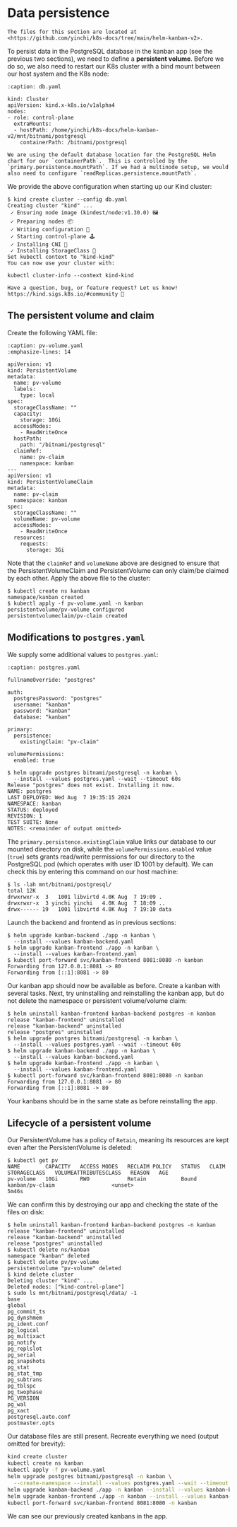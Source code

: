 Data persistence
================

```{note}
The files for this section are located at <https://github.com/yinchi/k8s-docs/tree/main/helm-kanban-v2>.
```

To persist data in the PostgreSQL database in the kanban app (see the previous two sections), we need to define a **persistent volume**.  Before we do so, we also need to restart our K8s cluster with a bind mount between our host system and the K8s node:

```{code-block} yaml
:caption: db.yaml

kind: Cluster
apiVersion: kind.x-k8s.io/v1alpha4
nodes:
- role: control-plane
  extraMounts:
  - hostPath: /home/yinchi/k8s-docs/helm-kanban-v2/mnt/bitnami/postgresql
    containerPath: /bitnami/postgresql
```

```{note}
We are using the default database location for the PostgreSQL Helm chart for our `containerPath`.  This is controlled by the `primary.persistence.mountPath`. If we had a multinode setup, we would also need to configure `readReplicas.persistence.mountPath`. 
```

We provide the above configuration when starting up our Kind cluster:

```console
$ kind create cluster --config db.yaml
Creating cluster "kind" ...
 ✓ Ensuring node image (kindest/node:v1.30.0) 🖼
 ✓ Preparing nodes 📦  
 ✓ Writing configuration 📜 
 ✓ Starting control-plane 🕹️ 
 ✓ Installing CNI 🔌 
 ✓ Installing StorageClass 💾 
Set kubectl context to "kind-kind"
You can now use your cluster with:

kubectl cluster-info --context kind-kind

Have a question, bug, or feature request? Let us know! https://kind.sigs.k8s.io/#community 🙂
```

## The persistent volume and claim

Create the following YAML file:

```{code-block} yaml
:caption: pv-volume.yaml
:emphasize-lines: 14

apiVersion: v1
kind: PersistentVolume
metadata:
  name: pv-volume
  labels:
    type: local
spec:
  storageClassName: ""
  capacity:
    storage: 10Gi
  accessModes:
    - ReadWriteOnce
  hostPath:
    path: "/bitnami/postgresql"
  claimRef:
    name: pv-claim
    namespace: kanban
---
apiVersion: v1
kind: PersistentVolumeClaim
metadata:
  name: pv-claim
  namespace: kanban
spec:
  storageClassName: ""
  volumeName: pv-volume
  accessModes:
    - ReadWriteOnce
  resources:
    requests:
      storage: 3Gi
```

Note that the `claimRef` and `volumeName` above are designed to ensure that the PersistentVolumeClaim and PersistentVolume can only claim/be claimed by each other. Apply the above file to the cluster:

```console
$ kubectl create ns kanban
namespace/kanban created
$ kubectl apply -f pv-volume.yaml -n kanban
persistentvolume/pv-volume configured
persistentvolumeclaim/pv-claim created
```

## Modifications to `postgres.yaml`

We supply some additional values to `postgres.yaml`:

```{code-block} yaml
:caption: postgres.yaml

fullnameOverride: "postgres"

auth:
  postgresPassword: "postgres"
  username: "kanban"
  password: "kanban"
  database: "kanban"

primary:
  persistence:
    existingClaim: "pv-claim"

volumePermissions:
  enabled: true
```

```console
$ helm upgrade postgres bitnami/postgresql -n kanban \
  --install --values postgres.yaml --wait --timeout 60s
Release "postgres" does not exist. Installing it now.
NAME: postgres
LAST DEPLOYED: Wed Aug  7 19:35:15 2024
NAMESPACE: kanban
STATUS: deployed
REVISION: 1
TEST SUITE: None
NOTES: <remainder of output omitted>
```

The `primary.persistence.existingClaim` value links our database to our mounted directory on disk, while the `volumePermissions.enabled` value (`true`) sets grants read/write permissions for our directory to the PostgreSQL pod (which operates with user ID 1001 by default). We can check this by entering this command on our host machine:

```console
$ ls -lah mnt/bitnami/postgresql/
total 12K
drwxrwxr-x  3   1001 libvirtd 4.0K Aug  7 19:09 .
drwxrwxr-x  3 yinchi yinchi   4.0K Aug  7 18:09 ..
drwx------ 19   1001 libvirtd 4.0K Aug  7 19:10 data
```

Launch the backend and frontend as in previous sections:

```console
$ helm upgrade kanban-backend ./app -n kanban \
  --install --values kanban-backend.yaml
$ helm upgrade kanban-frontend ./app -n kanban \
  --install --values kanban-frontend.yaml
$ kubectl port-forward svc/kanban-frontend 8081:8080 -n kanban
Forwarding from 127.0.0.1:8081 -> 80
Forwarding from [::1]:8081 -> 80
```

Our kanban app should now be available as before.  Create a kanban with several tasks.  Next, try uninstalling and reinstalling the kanban app, but do not delete the namespace or persistent volume/volume claim:

```console
$ helm uninstall kanban-frontend kanban-backend postgres -n kanban
release "kanban-frontend" uninstalled
release "kanban-backend" uninstalled
release "postgres" uninstalled
$ helm upgrade postgres bitnami/postgresql -n kanban \
  --install --values postgres.yaml --wait --timeout 60s
$ helm upgrade kanban-backend ./app -n kanban \
  --install --values kanban-backend.yaml
$ helm upgrade kanban-frontend ./app -n kanban \
  --install --values kanban-frontend.yaml
$ kubectl port-forward svc/kanban-frontend 8081:8080 -n kanban
Forwarding from 127.0.0.1:8081 -> 80
Forwarding from [::1]:8081 -> 80
```

Your kanbans should be in the same state as before reinstalling the app.

## Lifecycle of a persistent volume

Our PersistentVolume has a policy of `Retain`, meaning its resources are kept even after the PersistentVolume is deleted:

```console
$ kubectl get pv
NAME        CAPACITY   ACCESS MODES   RECLAIM POLICY   STATUS   CLAIM             STORAGECLASS   VOLUMEATTRIBUTESCLASS   REASON   AGE
pv-volume   10Gi       RWO            Retain           Bound    kanban/pv-claim                  <unset>                          5m46s
```

We can confirm this by destroying our app and checking the state of the files on disk:

```console
$ helm uninstall kanban-frontend kanban-backend postgres -n kanban
release "kanban-frontend" uninstalled
release "kanban-backend" uninstalled
release "postgres" uninstalled
$ kubectl delete ns/kanban
namespace "kanban" deleted
$ kubectl delete pv/pv-volume
persistentvolume "pv-volume" deleted
$ kind delete cluster
Deleting cluster "kind" ...
Deleted nodes: ["kind-control-plane"]
$ sudo ls mnt/bitnami/postgresql/data/ -1
base
global
pg_commit_ts
pg_dynshmem
pg_ident.conf
pg_logical
pg_multixact
pg_notify
pg_replslot
pg_serial
pg_snapshots
pg_stat
pg_stat_tmp
pg_subtrans
pg_tblspc
pg_twophase
PG_VERSION
pg_wal
pg_xact
postgresql.auto.conf
postmaster.opts
```

Our database files are still present. Recreate everything we need (output omitted for brevity):

```bash
kind create cluster
kubectl create ns kanban
kubectl apply -f pv-volume.yaml
helm upgrade postgres bitnami/postgresql -n kanban \
  --create-namespace --install --values postgres.yaml --wait --timeout 60s
helm upgrade kanban-backend ./app -n kanban --install --values kanban-backend.yaml
helm upgrade kanban-frontend ./app -n kanban --install --values kanban-frontend.yaml
kubectl port-forward svc/kanban-frontend 8081:8080 -n kanban
```

We can see our previously created kanbans in the app.